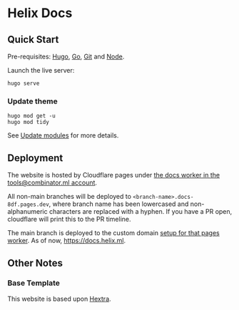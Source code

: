 # Helix Docs

## Quick Start

Pre-requisites: [Hugo](https://gohugo.io/installation/), [Go](https://golang.org/doc/install), [Git](https://git-scm.com) and [Node](https://docs.npmjs.com/downloading-and-installing-node-js-and-npm).

Launch the live server:

```shell
hugo serve
```

### Update theme

```shell
hugo mod get -u
hugo mod tidy
```

See [Update modules](https://gohugo.io/hugo-modules/use-modules/#update-modules) for more details.

## Deployment

The website is hosted by Cloudflare pages under [the docs worker in the tools@combinator.ml account](https://dash.cloudflare.com/f0150e619c6dc08f55aea6d2248b1c6c/pages/view/docs).

All non-main branches will be deployed to `<branch-name>.docs-8df.pages.dev`, where branch name has been lowercased and non-alphanumeric characters are replaced with a hyphen. If you have a PR open, cloudflare will print this to the PR timeline.

The main branch is deployed to the custom domain [setup for that pages worker](https://dash.cloudflare.com/f0150e619c6dc08f55aea6d2248b1c6c/pages/view/docs/domains). As of now, https://docs.helix.ml.

## Other Notes

### Base Template

This website is based upon [Hextra](https://github.com/imfing/hextra).
